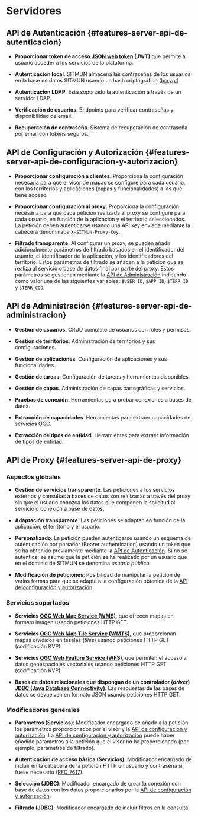 # Servidores

## API de Autenticación {#features-server-api-de-autenticacion}

- **Proporcionar token de acceso [JSON web token](https://jwt.io/) (JWT)**
que permite al usuario acceder a los servicios de la plataforma. 

- **Autenticación local**. SITMUN almacena las contraseñas de los usuarios en la base de datos SITMUN usando un hash
criptográfico ([bcrypt](https://es.wikipedia.org/wiki/Bcrypt)).

- **Autenticación LDAP**. Está soportado la autenticación a través de un servidor LDAP.

- **Verificación de usuarios**. Endpoints para verificar contraseñas y disponibilidad de email.

- **Recuperación de contraseña**. Sistema de recuperación de contraseña por email con tokens seguros.

## API de Configuración y Autorización {#features-server-api-de-configuracion-y-autorizacion}

- **Proporcionar configuración a clientes**. Proporciona la configuración necesaria para que el visor de mapas se configure 
  para cada usuario, con los territorios y aplicaciones (capas y funcionalidades) a las que tiene acceso.

- **Proporcionar configuración al proxy**. Proporciona la configuración necesaria para que cada petición realizada
  al proxy se configure para cada usuario, en función de la aplicación y el territorio seleccionados.
  La petición deben autenticarse usando una API key enviada mediante la cabecera denominada `X-SITMUN-Proxy-Key`.

- **Filtrado transparente**. Al configurar un proxy, se pueden añadir adicionalmente parámetros de filtrado 
  basados en el identificador del usuario, el identificador de la aplicación, y los identificadores del territorio.
  Estos parámetros de filtrado se añaden a la petición que se realiza al servicio o base de datos final por parte del
  proxy. Estos parámetros se gestionan mediante la [API de Administración][api-de-administracion] indicando como 
  valor una de las siguientes variables: `$USER_ID`, `$APP_ID`, `$TERR_ID` y `$TERR_COD`.

## API de Administración {#features-server-api-de-administracion}

- **Gestión de usuarios**. CRUD completo de usuarios con roles y permisos.

- **Gestión de territorios**. Administración de territorios y sus configuraciones.

- **Gestión de aplicaciones**. Configuración de aplicaciones y sus funcionalidades.

- **Gestión de tareas**. Configuración de tareas y herramientas disponibles.

- **Gestión de capas**. Administración de capas cartográficas y servicios.

- **Pruebas de conexión**. Herramientas para probar conexiones a bases de datos.

- **Extracción de capacidades**. Herramientas para extraer capacidades de servicios OGC.

- **Extracción de tipos de entidad**. Herramientas para extraer información de tipos de entidad.

## API de Proxy {#features-server-api-de-proxy}

### Aspectos globales

- **Gestión de servicios transparente**: Las peticiones a los servicios externos y consultas a bases de datos son 
  realizadas a través del proxy sin que el usuario conozca los datos que componen la solicitud al servicio o conexión 
  a base de datos.

- **Adaptación transparente**. Las peticiones se adaptan en función de la aplicación, el territorio y el usuario.

- **Personalizado**. La petición pueden autenticarse usando un esquema de autenticación por portador (Bearer authentication)
  usando un token que se ha obtenido previamente mediante la [API de Autenticación][api-de-autenticacion].
  Si no se autentica, se asume que la petición se ha realizado por un usuario
  que en el dominio de SITMUN se denomina *usuario público*. 

- **Modificación de peticiones**: Posibilidad de manipular la petición de varias formas para que se adapte a la 
  configuración obtenida de la [API de configuración y autorización][api-de-configuracion-y-autorizacion].

### Servicios soportados

- **Servicios [OGC Web Map Service (WMS)](https://www.ogc.org/standard/wms/)**,
  que ofrecen mapas en formato imagen usando peticiones HTTP GET.

- **Servicios [OGC Web Map Tile Service (WMTS)](https://www.ogc.org/standard/wmts/)**,
  que proporcionan mapas divididos en teselas (*tiles*) usando peticiones HTTP GET (codificación KVP).

- **Servicios [OGC Web Feature Service (WFS)](https://www.ogc.org/standard/wfs/)**,
  que permiten el acceso a datos geoespaciales vectoriales usando peticiones HTTP GET (codificación KVP).

- **Bases de datos relacionales que dispongan de un controlador (*driver*)
  [JDBC (Java Database Connectivity)](https://es.wikipedia.org/wiki/Java_Database_Connectivity)**.
  Las respuestas de las bases de datos se devuelven en formato JSON usando peticiones HTTP GET.

### Modificadores generales

- **Parámetros (Servicios)**: Modificador encargado de añadir a la petición los parámetros proporcionados por el visor y 
  la [API de configuración y autorización][api-de-configuracion-y-autorizacion]. La [API de configuración y autorización][api-de-configuracion-y-autorizacion] 
  puede haber añadido parámetros a la petición que el visor no ha proporcionado (por ejemplo, parámetros de filtrado).

- **Autenticación de acceso básica (Servicios)**: Modificador encargado de incluir en la cabecera de la petición HTTP un usuario y contraseña si fuese necesario ([RFC 7617](https://datatracker.ietf.org/doc/html/rfc7617)).

- **Selección (JDBC)**: Modificador encargado de crear la conexión con base de datos con los datos proporcionados por la [API de configuración y autorización][api-de-configuracion-y-autorizacion].

- **Filtrado (JDBC)**: Modificador encargado de incluir filtros en la consulta.

[api-de-autenticacion]: api.md#api-de-autenticacion
[api-de-configuracion-y-autorizacion]: api.md#api-de-configuracion-y-autorizacion
[api-de-administracion]: api.md#api-de-administracion
